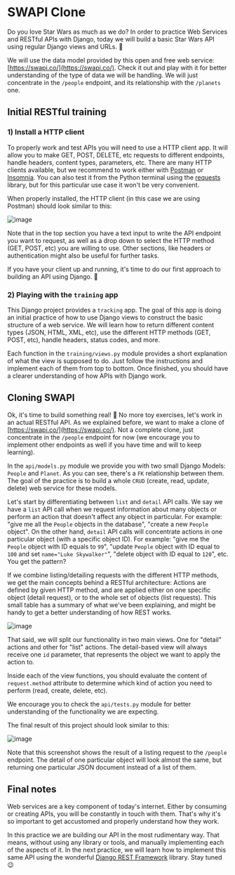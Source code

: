 # SWAPI Clone

Do you love Star Wars as much as we do? In order to practice Web Services and RESTful APIs with Django, today we will build a basic Star Wars API using regular Django views and URLs. 💪

We will use the data model provided by this open and free web service: [https://swapi.co/](https://swapi.co/). Check it out and play with it for better understanding of the type of data we will be handling. We will just concentrate in the `/people` endpoint, and its relationship with the `/planets` one.

## Initial RESTful training

### 1) Install a HTTP client

To properly work and test APIs you will need to use a HTTP client app. It will allow you to make GET, POST, DELETE, etc requests to different endpoints, handle headers, content types, parameters, etc. There are many HTTP clients available, but we recommend to work either with [Postman](https://www.getpostman.com/) or [Insomnia](https://insomnia.rest/). You can also test it from the Python terminal using the [requests](http://docs.python-requests.org/en/master/) library, but for this particular use case it won't be very convenient.

When properly installed, the HTTP client (in this case we are using Postman) should look similar to this:

![image](https://user-images.githubusercontent.com/1155573/38784572-339bb930-40ea-11e8-906f-71d6ee07445e.png)

Note that in the top section you have a text input to write the API endpoint you want to request, as well as a drop down to select the HTTP method (GET, POST, etc) you are willing to use. Other sections, like headers or authentication might also be useful for further tasks.

If you have your client up and running, it's time to do our first approach to building an API using Django. 🙌

### 2) Playing with the `training` app

This Django project provides a `tracking` app. The goal of this app is doing an initial practice of how to use Django views to construct the basic structure of a web service. We will learn how to return different content types (JSON, HTML, XML, etc), use the different HTTP methods (GET, POST, etc), handle headers, status codes, and more.

Each function in the `training/views.py` module provides a short explanation of what the view is supposed to do. Just follow the instructions and implement each of them from top to bottom. Once finished, you should have a clearer understanding of how APIs with Django work.

## Cloning SWAPI

Ok, it's time to build something real! 🎉 No more toy exercises, let's work in an actual RESTful API. As we explained before, we want to make a clone of [https://swapi.co/](https://swapi.co/). Not a complete clone, just concentrate in the `/people` endpoint for now (we encourage you to implement other endpoints as well if you have time and will to keep learning).

In the `api/models.py` module we provide you with two small Django Models: `People` and `Planet`. As you can see, there's a `FK` relationship between them. The goal of the practice is to build a whole `CRUD` (create, read, update, delete) web service for these models.

Let's start by differentiating between `list` and `detail` API calls. We say we have a `list` API call when we request information about many objects or perform an action that doesn't affect any object in particular. For example: "give me all the `People` objects in the database", "create a new `People` object". On the other hand, `detail` API calls will concentrate actions in one particular object (with a specific object ID). For example: "give me the `People` object with ID equals to `99`", "update `People` object with ID equal to `100` and set `name="Luke Skywalker"`", "delete object with ID equal to `120`", etc. You get the pattern?

If we combine listing/detailing requests with the different HTTP methods, we get the main concepts behind a RESTful architecture: Actions are defined by given HTTP method, and are applied either on one specific object (detail request), or to the whole set of objects (list requests).
This small table has a summary of what we've been explaining, and might be handy to get a better understanding of how REST works.

![image](https://user-images.githubusercontent.com/1155573/38784732-d5754562-40ec-11e8-8384-e3fa1b7280a7.png)

That said, we will split our functionality in two main views. One for "detail" actions and other for "list" actions. The detail-based view will always receive one `id` parameter, that represents the object we want to apply the action to.

Inside each of the view functions, you should evaluate the content of `request.method` attribute to determine which kind of action you need to perform (read, create, delete, etc).

We encourage you to check the `api/tests.py` module for better understanding of the functionality we are expecting.

The final result of this project should look similar to this:

![image](https://user-images.githubusercontent.com/1155573/38784846-759f3920-40ee-11e8-8916-cef5263bffa1.png)

Note that this screenshot shows the result of a listing request to the `/people` endpoint. The detail of one particular object will look almost the same, but returning one particular JSON document instead of a list of them.

## Final notes

Web services are a key component of today's internet. Either by consuming or creating APIs, you will be constantly in touch with them. That's why it's so important to get accustomed and properly understand how they work.

In this practice we are building our API in the most rudimentary way. That means, without using any library or tools, and manually implementing each of the aspects of it. In the next practice, we will learn how to implement this same API using the wonderful [Django REST Framework](http://www.django-rest-framework.org/) library. Stay tuned 😉
